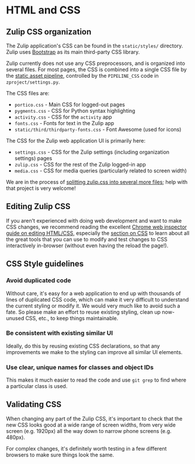 # HTML and CSS

## Zulip CSS organization

The Zulip application's CSS can be found in the `static/styles/`
directory.  Zulip uses [Bootstrap](http://getbootstrap.com/) as its
main third-party CSS library.

Zulip currently does not use any CSS preprocessors, and is organized
into several files.  For most pages, the CSS is combined into a single
CSS file by the [static asset pipeline](front-end-build-process.html),
controlled by the `PIPELINE_CSS` code in `zproject/settings.py`.

The CSS files are:

* `portico.css` - Main CSS for logged-out pages
* `pygments.css` - CSS for Python syntax highlighting
* `activity.css` - CSS for the `activity` app
* `fonts.css` - Fonts for text in the Zulip app
* `static/third/thirdparty-fonts.css` - Font Awesome (used for icons)

The CSS for the Zulip web application UI is primarily here:

* `settings.css` - CSS for the Zulip settings (including organization settings) pages
* `zulip.css` - CSS for the rest of the Zulip logged-in app
* `media.css` - CSS for media queries (particularly related to screen width)

We are in the process of [splitting zulip.css into several more
files](https://github.com/zulip/zulip/issues/731); help with that
project is very welcome!

## Editing Zulip CSS

If you aren't experienced with doing web development and want to make
CSS changes, we recommend reading the excellent [Chrome web inspector
guide on editing HTML/CSS](https://developer.chrome.com/devtools/docs/dom-and-styles),
especially the [section on
CSS](https://developer.chrome.com/devtools/docs/dom-and-styles#styles)
to learn about all the great tools that you can use to modify and test
changes to CSS interactively in-browser (without even having the
reload the page!).

## CSS Style guidelines

### Avoid duplicated code

Without care, it's easy for a web application to end up with thousands
of lines of duplicated CSS code, which can make it very difficult to
understand the current styling or modify it.  We would very much like
to avoid such a fate.  So please make an effort to reuse existing
styling, clean up now-unused CSS, etc., to keep things maintainable.

### Be consistent with existing similar UI

Ideally, do this by reusing existing CSS declarations, so that any
improvements we make to the styling can improve all similar UI
elements.

### Use clear, unique names for classes and object IDs

This makes it much easier to read the code and use `git grep` to find
where a particular class is used.

## Validating CSS

When changing any part of the Zulip CSS, it's important to check that
the new CSS looks good at a wide range of screen widths, from very
wide screen (e.g. 1920px) all the way down to narrow phone screens
(e.g. 480px).

For complex changes, it's definitely worth testing in a few different
browsers to make sure things look the same.
